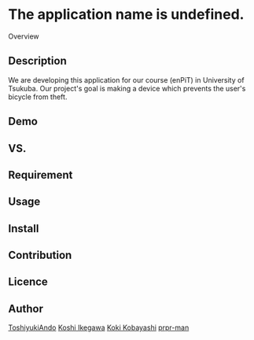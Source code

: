 The application name is undefined.
====

Overview

## Description
We are developing this application for our course (enPiT) in University of Tsukuba.
Our project's goal is making a device which prevents the user's bicycle from theft. 

## Demo

## VS. 

## Requirement

## Usage

## Install

## Contribution

## Licence

## Author
[ToshiyukiAndo](https://github.com/)
[Koshi Ikegawa](https://github.com/ikegawa-koshi)
[Koki Kobayashi](https://github.com/KokiKobayashi)
[prpr-man](https://github.com/prpr-man)

